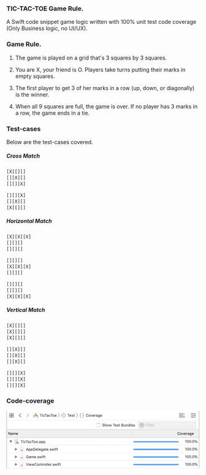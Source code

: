 ### TIC-TAC-TOE Game Rule.
A Swift code snippet game logic written with 100% unit test code coverage (Only Business logic, no UI/UX).

### Game Rule.
1. The game is played on a grid that's 3 squares by 3 squares.

2. You are X, your friend is O. Players take turns putting their marks in empty squares.

3. The first player to get 3 of her marks in a row (up, down, or diagonally) is the winner.

4. When all 9 squares are full, the game is over. If no player has 3 marks in a row, the game ends in a tie.

### Test-cases 
Below are the test-cases covered.

##### Cross Match

```
[X][][]
[][X][]
[][][X]
```

```
[][][X]
[][X][]
[X][][]
```

##### Horizontal Match

```
[X][X][X]
[][][]
[][][]
```

```
[][][]
[X][X][X]
[][][]
```

```
[][][]
[][][]
[X][X][X]
```

##### Vertical Match

```
[X][][]
[X][][]
[X][][]
```

```
[][X][]
[][X][]
[][X][]
```

```
[][][X]
[][][X]
[][][X]
```

### Code-coverage 
![Code coverage](https://raw.githubusercontent.com/buntylm/TIC-TAC-TOE/master/Code-coverage.png)
